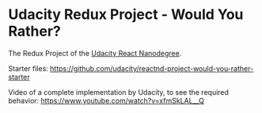 # Udacity Redux Project - Would You Rather?

The Redux Project of the [Udacity React Nanodegree](https://www.udacity.com/course/react-nanodegree--nd019).

Starter files: https://github.com/udacity/reactnd-project-would-you-rather-starter

Video of a complete implementation by Udacity, to see the required behavior: https://www.youtube.com/watch?v=xfmSkLAL__Q
